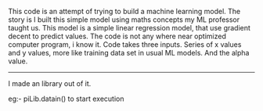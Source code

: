 This code is an attempt of trying to build a machine learning model.
The story is I built this simple model using maths concepts my ML professor taught us.
This model is a simple linear regression model, that use gradient decent to predict values. 
The code is not any where near optimized computer program, i know it. 
Code takes three inputs. Series of x values and y values, more like training data set in usual ML models. And the alpha value.

-----------
I made an library out of it. 

eg:- piLib.datain() to start execution
